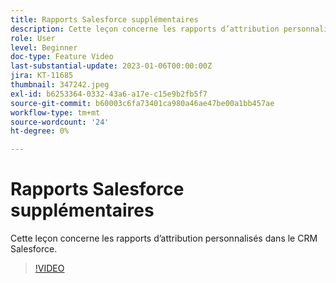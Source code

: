 ```yaml
---
title: Rapports Salesforce supplémentaires
description: Cette leçon concerne les rapports d’attribution personnalisés dans le CRM Salesforce.
role: User
level: Beginner
doc-type: Feature Video
last-substantial-update: 2023-01-06T00:00:00Z
jira: KT-11685
thumbnail: 347242.jpeg
exl-id: b6253364-0332-43a6-a17e-c15e9b2fb5f7
source-git-commit: b60003c6fa73401ca980a46ae47be00a1bb457ae
workflow-type: tm+mt
source-wordcount: '24'
ht-degree: 0%

---
```


# Rapports Salesforce supplémentaires

Cette leçon concerne les rapports d’attribution personnalisés dans le CRM Salesforce.

>[!VIDEO](https://video.tv.adobe.com/v/347242/?quality=12&learn=on)
